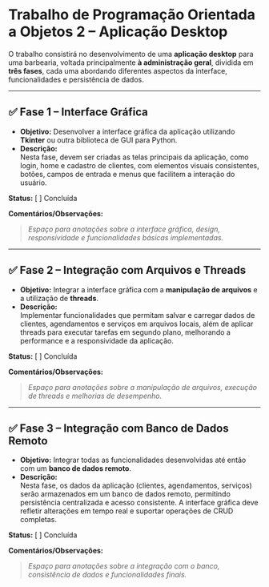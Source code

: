 # Trabalho de Programação Orientada a Objetos 2 – Aplicação Desktop

O trabalho consistirá no desenvolvimento de uma **aplicação desktop** para uma barbearia, voltada principalmente **à administração geral**, dividida em **três fases**, cada uma abordando diferentes aspectos da interface, funcionalidades e persistência de dados.


---

## ✅ Fase 1 – Interface Gráfica
- **Objetivo:** Desenvolver a interface gráfica da aplicação utilizando **Tkinter** ou outra biblioteca de GUI para Python.
- **Descrição:**  
  Nesta fase, devem ser criadas as telas principais da aplicação, como login, home e cadastro de clientes, com elementos visuais consistentes, botões, campos de entrada e menus que facilitem a interação do usuário.

**Status:** [ ] Concluída  

**Comentários/Observações:**  
> _Espaço para anotações sobre a interface gráfica, design, responsividade e funcionalidades básicas implementadas._

---

## ✅ Fase 2 – Integração com Arquivos e Threads
- **Objetivo:** Integrar a interface gráfica com a **manipulação de arquivos** e a utilização de **threads**.
- **Descrição:**  
  Implementar funcionalidades que permitam salvar e carregar dados de clientes, agendamentos e serviços em arquivos locais, além de aplicar threads para executar tarefas em segundo plano, melhorando a performance e a responsividade da aplicação.

**Status:** [ ] Concluída  

**Comentários/Observações:**  
> _Espaço para anotações sobre a manipulação de arquivos, execução de threads e melhorias de desempenho._

---

## ✅ Fase 3 – Integração com Banco de Dados Remoto
- **Objetivo:** Integrar todas as funcionalidades desenvolvidas até então com um **banco de dados remoto**.
- **Descrição:**  
  Nesta fase, os dados da aplicação (clientes, agendamentos, serviços) serão armazenados em um banco de dados remoto, permitindo persistência centralizada e acesso consistente. A interface gráfica deve refletir alterações em tempo real e suportar operações de CRUD completas.

**Status:** [ ] Concluída  

**Comentários/Observações:**  
> _Espaço para anotações sobre a integração com o banco, consistência de dados e funcionalidades finais._
